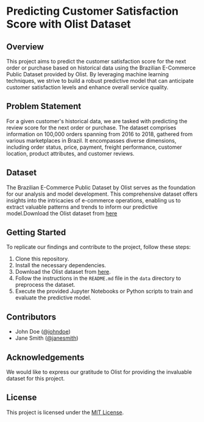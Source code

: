 # Predicting Customer Satisfaction Score with Olist Dataset

## Overview
This project aims to predict the customer satisfaction score for the next order or purchase based on historical data using the Brazilian E-Commerce Public Dataset provided by Olist. By leveraging machine learning techniques, we strive to build a robust predictive model that can anticipate customer satisfaction levels and enhance overall service quality.

## Problem Statement
For a given customer's historical data, we are tasked with predicting the review score for the next order or purchase. The dataset comprises information on 100,000 orders spanning from 2016 to 2018, gathered from various marketplaces in Brazil. It encompasses diverse dimensions, including order status, price, payment, freight performance, customer location, product attributes, and customer reviews.

## Dataset
The Brazilian E-Commerce Public Dataset by Olist serves as the foundation for our analysis and model development. This comprehensive dataset offers insights into the intricacies of e-commerce operations, enabling us to extract valuable patterns and trends to inform our predictive model.Download the Olist dataset from [here](https://www.kaggle.com/datasets/olistbr/brazilian-ecommerce)



## Getting Started
To replicate our findings and contribute to the project, follow these steps:

1. Clone this repository.
2. Install the necessary dependencies.
3. Download the Olist dataset from [here](https://www.kaggle.com/datasets/olistbr/brazilian-ecommerce).
4. Follow the instructions in the `README.md` file in the `data` directory to preprocess the dataset.
5. Execute the provided Jupyter Notebooks or Python scripts to train and evaluate the predictive model.

## Contributors
- John Doe ([@johndoe](https://github.com/johndoe))
- Jane Smith ([@janesmith](https://github.com/janesmith))

## Acknowledgements
We would like to express our gratitude to Olist for providing the invaluable dataset for this project.

## License
This project is licensed under the [MIT License](link-to-license).
